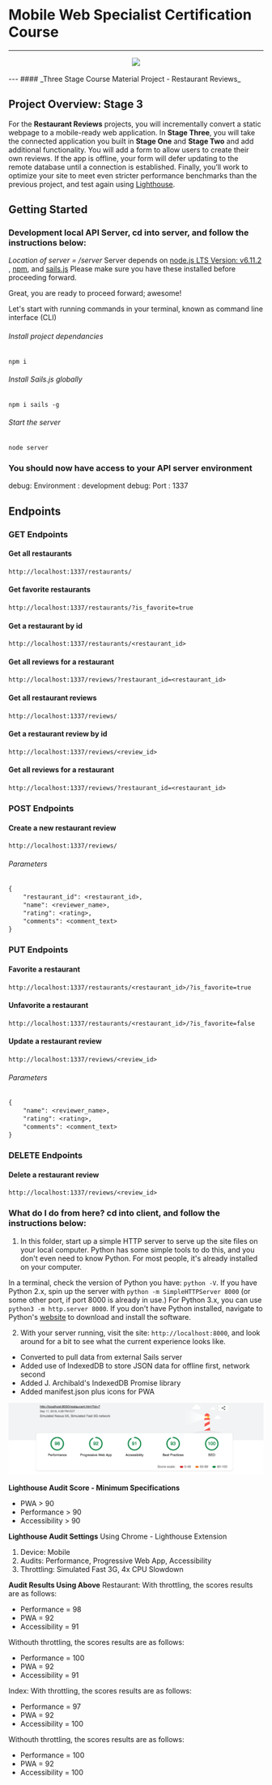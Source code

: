 # Mobile Web Specialist Certification Course
---
<p align="center">
	<img src="Client/img/restaurants.png"></img>
</p>
---
#### _Three Stage Course Material Project - Restaurant Reviews_

## Project Overview: Stage 3

For the **Restaurant Reviews** projects, you will incrementally convert a static webpage to a mobile-ready web application. In **Stage Three**, you will take the connected application you built in **Stage One** and **Stage Two** and add additional functionality. You will add a form to allow users to create their own reviews. If the app is offline, your form will defer updating to the remote database until a connection is established. Finally, you’ll work to optimize your site to meet even stricter performance benchmarks than the previous project, and test again using [Lighthouse](https://developers.google.com/web/tools/lighthouse/).

## Getting Started

### Development local API Server, cd into server, and follow the instructions below:
_Location of server = /server_
Server depends on [node.js LTS Version: v6.11.2 ](https://nodejs.org/en/download/), [npm](https://www.npmjs.com/get-npm), and [sails.js](http://sailsjs.com/)
Please make sure you have these installed before proceeding forward.

Great, you are ready to proceed forward; awesome!

Let's start with running commands in your terminal, known as command line interface (CLI)

###### Install project dependancies
```Install project dependancies
npm i
```
###### Install Sails.js globally
```Install sails global
npm i sails -g
```
###### Start the server
```Start server
node server
```
### You should now have access to your API server environment
debug: Environment : development
debug: Port        : 1337

## Endpoints

### GET Endpoints

#### Get all restaurants
```
http://localhost:1337/restaurants/
```

#### Get favorite restaurants
```
http://localhost:1337/restaurants/?is_favorite=true
```

#### Get a restaurant by id
```
http://localhost:1337/restaurants/<restaurant_id>
```

#### Get all reviews for a restaurant
```
http://localhost:1337/reviews/?restaurant_id=<restaurant_id>
```

#### Get all restaurant reviews
```
http://localhost:1337/reviews/
```

#### Get a restaurant review by id
```
http://localhost:1337/reviews/<review_id>
```

#### Get all reviews for a restaurant
```
http://localhost:1337/reviews/?restaurant_id=<restaurant_id>
```

### POST Endpoints

#### Create a new restaurant review
```
http://localhost:1337/reviews/
```

###### Parameters
```
{
    "restaurant_id": <restaurant_id>,
    "name": <reviewer_name>,
    "rating": <rating>,
    "comments": <comment_text>
}
```


### PUT Endpoints

#### Favorite a restaurant
```
http://localhost:1337/restaurants/<restaurant_id>/?is_favorite=true
```

#### Unfavorite a restaurant
```
http://localhost:1337/restaurants/<restaurant_id>/?is_favorite=false
```

#### Update a restaurant review
```
http://localhost:1337/reviews/<review_id>
```

###### Parameters
```
{
    "name": <reviewer_name>,
    "rating": <rating>,
    "comments": <comment_text>
}
```


### DELETE Endpoints

#### Delete a restaurant review
```
http://localhost:1337/reviews/<review_id>
```


### What do I do from here? cd into client, and follow the instructions below:

1. In this folder, start up a simple HTTP server to serve up the site files on your local computer. Python has some simple tools to do this, and you don't even need to know Python. For most people, it's already installed on your computer. 

In a terminal, check the version of Python you have: `python -V`. If you have Python 2.x, spin up the server with `python -m SimpleHTTPServer 8000` (or some other port, if port 8000 is already in use.) For Python 3.x, you can use `python3 -m http.server 8000`. If you don't have Python installed, navigate to Python's [website](https://www.python.org/) to download and install the software.

2. With your server running, visit the site: `http://localhost:8000`, and look around for a bit to see what the current experience looks like.

- Converted to pull data from external Sails server
- Added use of IndexedDB to store JSON data for offline first, network second
- Added J. Archibald's IndexedDB Promise library
- Added manifest.json plus icons for PWA

![Google's Lighthouse web page audit results showing scores of 90 and above](RestaurantScores.png "Lighthouse Results")

**Lighthouse Audit Score - Minimum Specifications**
- PWA > 90
- Performance > 90
- Accessibility > 90

**Lighthouse Audit Settings**
Using Chrome - Lighthouse Extension
   1. Device: Mobile
   2. Audits: Performance, Progressive Web App, Accessibility
   3. Throttling: Simulated Fast 3G, 4x CPU Slowdown

**Audit Results Using Above**
Restaurant:
With throttling, the scores results are as follows:
- Performance =  98
- PWA = 92
- Accessibility = 91

Withouth throttling, the scores results are as follows:
- Performance = 100
- PWA = 92
- Accessibility = 91

Index:
With throttling, the scores results are as follows:
- Performance =  97
- PWA = 92
- Accessibility = 100

Withouth throttling, the scores results are as follows:
- Performance = 100
- PWA = 92
- Accessibility = 100



